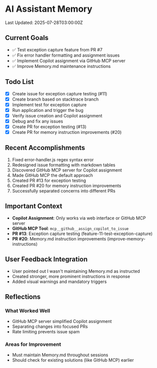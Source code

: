 # AI Assistant Memory
Last Updated: 2025-07-28T03:00:00Z

## Current Goals
- ✅ Test exception capture feature from PR #7
- ✅ Fix error handler formatting and assignment issues
- ✅ Implement Copilot assignment via GitHub MCP server
- ✅ Improve Memory.md maintenance instructions

## Todo List
- [x] Create issue for exception capture testing (#11)
- [x] Create branch based on stacktrace branch
- [x] Implement test for exception capture
- [x] Run application and trigger the bug
- [x] Verify issue creation and Copilot assignment
- [x] Debug and fix any issues
- [x] Create PR for exception testing (#13)
- [x] Create PR for memory instruction improvements (#20)

## Recent Accomplishments
1. Fixed error-handler.js regex syntax error
2. Redesigned issue formatting with markdown tables
3. Discovered GitHub MCP server for Copilot assignment
4. Made GitHub MCP the default approach
5. Created PR #13 for exception testing
6. Created PR #20 for memory instruction improvements
7. Successfully separated concerns into different PRs

## Important Context
- **Copilot Assignment**: Only works via web interface or GitHub MCP server
- **GitHub MCP Tool**: `mcp__github__assign_copilot_to_issue`
- **PR #13**: Exception capture testing (feature-11-test-exception-capture)
- **PR #20**: Memory.md instruction improvements (improve-memory-instructions)

## User Feedback Integration
- User pointed out I wasn't maintaining Memory.md as instructed
- Created stronger, more prominent instructions in response
- Added visual warnings and mandatory triggers

## Reflections
### What Worked Well
- GitHub MCP server simplified Copilot assignment
- Separating changes into focused PRs
- Rate limiting prevents issue spam

### Areas for Improvement
- Must maintain Memory.md throughout sessions
- Should check for existing solutions (like GitHub MCP) earlier